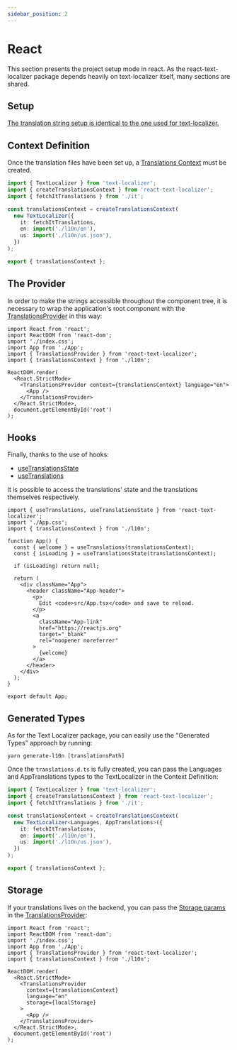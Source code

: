 ```yaml
---
sidebar_position: 2
---
```


# React

This section presents the project setup mode in react. As the react-text-localizer package depends heavily on text-localizer itself, many sections are shared.

## Setup

[The translation string setup is identical to the one used for text-localizer.](/docs/basic-tutorial/js-ts/setup)

## Context Definition

Once the translation files have been set up, a [Translations Context](/docs/api-reference/react/create-translations-context) must be created.

```ts title="src/l10n/index.tsx"
import { TextLocalizer } from 'text-localizer';
import { createTranslationsContext } from 'react-text-localizer';
import { fetchItTranslations } from './it';

const translationsContext = createTranslationsContext(
  new TextLocalizer({
    it: fetchItTranslations,
    en: import('./l10n/en'),
    us: import('./l10n/us.json'),
  })
);

export { translationsContext };
```

## The Provider

In order to make the strings accessible throughout the component tree, it is necessary to wrap the application's root component with the [TranslationsProvider](/docs/api-reference/react/translations-provider) in this way:

```tsx title="src/index.tsx"
import React from 'react';
import ReactDOM from 'react-dom';
import './index.css';
import App from './App';
import { TranslationsProvider } from 'react-text-localizer';
import { translationsContext } from './l10n';

ReactDOM.render(
  <React.StrictMode>
    <TranslationsProvider context={translationsContext} language="en">
      <App />
    </TranslationsProvider>
  </React.StrictMode>,
  document.getElementById('root')
);
```

## Hooks

Finally, thanks to the use of hooks:

- [useTranslationsState](/docs/api-reference/react/hooks/use-translations-state)
- [useTranslations](/docs/api-reference/react/hooks/use-translations)

It is possible to access the translations' state and the translations themselves respectively.

```tsx title="src/App.tsx"
import { useTranslations, useTranslationsState } from 'react-text-localizer';
import './App.css';
import { translationsContext } from './l10n';

function App() {
  const { welcome } = useTranslations(translationsContext);
  const { isLoading } = useTranslationsState(translationsContext);

  if (isLoading) return null;

  return (
    <div className="App">
      <header className="App-header">
        <p>
          Edit <code>src/App.tsx</code> and save to reload.
        </p>
        <a
          className="App-link"
          href="https://reactjs.org"
          target="_blank"
          rel="noopener noreferrer"
        >
          {welcome}
        </a>
      </header>
    </div>
  );
}

export default App;
```

## Generated Types

As for the Text Localizer package, you can easily use the "Generated Types" approach by running:

```shell
yarn generate-l10n [translationsPath]
```

Once the `translations.d.ts` is fully created, you can pass the Languages and AppTranslations types to the TextLocalizer in the Context Definition:

```ts title="src/l10n/index.ts"
import { TextLocalizer } from 'text-localizer';
import { createTranslationsContext } from 'react-text-localizer';
import { fetchItTranslations } from './it';

const translationsContext = createTranslationsContext(
  new TextLocalizer<Languages, AppTranslations>({
    it: fetchItTranslations,
    en: import('./l10n/en'),
    us: import('./l10n/us.json'),
  })
);

export { translationsContext };
```

## Storage

If your translations lives on the backend, you can pass the [Storage params](/docs/basic-tutorial/js-ts/cached-translations) in the [TranslationsProvider](/docs/api-reference/react/translations-provider):

```tsx title="src/index.tsx"
import React from 'react';
import ReactDOM from 'react-dom';
import './index.css';
import App from './App';
import { TranslationsProvider } from 'react-text-localizer';
import { translationsContext } from './l10n';

ReactDOM.render(
  <React.StrictMode>
    <TranslationsProvider
      context={translationsContext}
      language="en"
      storage={localStorage}
    >
      <App />
    </TranslationsProvider>
  </React.StrictMode>,
  document.getElementById('root')
);
```
